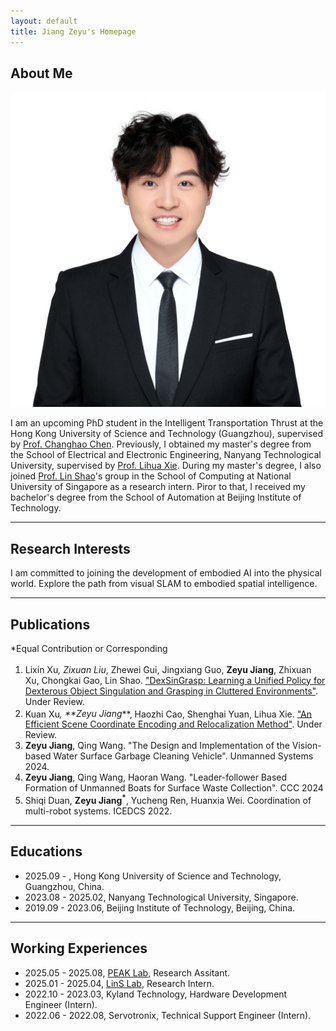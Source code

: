 ```yaml
---
layout: default
title: Jiang Zeyu's Homepage
---
```


## About Me

<img class="profile-picture" src="./img/profile_pic.jpg">

I am an upcoming PhD student in the Intelligent Transportation Thrust at the Hong Kong University of Science and Technology (Guangzhou), supervised by [Prof. Changhao Chen](https://changhao-chen.github.io/). Previously, I obtained my master's degree from the School of Electrical and Electronic Engineering, Nanyang Technological University, supervised by [Prof. Lihua Xie](https://scholar.google.com.sg/citations?user=Fmrv3J8AAAAJ&hl=en). During my master's degree, I also joined [Prof. Lin Shao](https://linsats.github.io/)'s group in the School of Computing at National University of Singapore as a research intern. Piror to that, I received my bachelor's degree from the School of Automation at Beijing Institute of Technology.

---

## Research Interests

I am committed to joining the development of embodied AI into the physical world. Explore the path from visual SLAM to embodied spatial intelligence.

---

## Publications

*Equal Contribution or Corresponding

1. Lixin Xu<sup>*</sup>, Zixuan Liu<sup>*</sup>, Zhewei Gui, Jingxiang Guo, **Zeyu Jiang**, Zhixuan Xu, Chongkai Gao, Lin Shao. ["DexSinGrasp: Learning a Unified Policy for Dexterous Object Singulation and Grasping in Cluttered Environments"](https://nus-lins-lab.github.io/dexsingweb/). Under Review.
2. Kuan Xu<sup>*</sup>, **Zeyu Jiang<sup>*</sup>**, Haozhi Cao, Shenghai Yuan, Lihua Xie. ["An Efficient Scene Coordinate Encoding and Relocalization Method"](https://github.com/sair-lab/SeqACE). Under Review.
3. **Zeyu Jiang**, Qing Wang. "The Design and Implementation of the Vision-based Water Surface Garbage Cleaning Vehicle". Unmanned Systems 2024.
4. **Zeyu Jiang**, Qing Wang, Haoran Wang. "Leader-follower Based Formation of Unmanned Boats for Surface Waste Collection". CCC 2024
5. Shiqi Duan, **Zeyu Jiang<sup>*</sup>**, Yucheng Ren, Huanxia Wei. Coordination of multi-robot systems. ICEDCS 2022.

---

## Educations

- 2025.09 -        , Hong Kong University of Science and Technology, Guangzhou, China.
- 2023.08 - 2025.02, Nanyang Technological University, Singapore.
- 2019.09 - 2023.06, Beijing Institute of Technology, Beijing, China.

---

## Working Experiences

- 2025.05 - 2025.08, [PEAK Lab](https://changhao-chen.github.io/), Research Assitant.
- 2025.01 - 2025.04, [LinS Lab](https://linsats.github.io/), Research Intern.
- 2022.10 - 2023.03, Kyland Technology, Hardware Development Engineer (Intern).
- 2022.06 - 2022.08, Servotronix, Technical Support Engineer (Intern).



